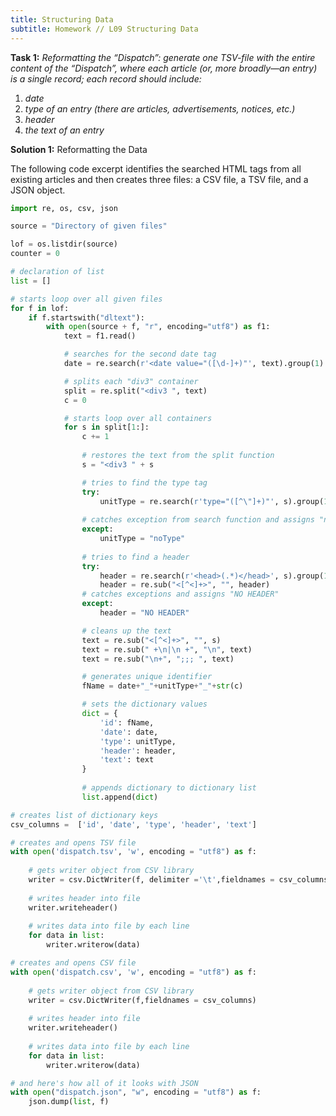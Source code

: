 ```yaml
---
title: Structuring Data
subtitle: Homework // L09 Structuring Data
---
```

<b>Task 1:</b> <i>Reformatting the “Dispatch”: generate one TSV-file with the entire content of the “Dispatch”, where each article (or, more broadly—an entry) is a single record; each record should include:</i>
<ol>
  <li><i>date</i></li>
  <li><i>type of an entry (there are articles, advertisements, notices, etc.)</i></li>
  <li><i>header</i></li>
  <li><i>the text of an entry</i></li>
</ol>

<b>Solution 1:</b> Reformatting the Data

The following code excerpt identifies the searched HTML tags from all existing articles and then creates three files: a CSV file, a TSV file, and a JSON object.

```python
import re, os, csv, json

source = "Directory of given files"

lof = os.listdir(source)
counter = 0 

# declaration of list
list = []

# starts loop over all given files
for f in lof:
    if f.startswith("dltext"):
        with open(source + f, "r", encoding="utf8") as f1:
            text = f1.read()

            # searches for the second date tag
            date = re.search(r'<date value="([\d-]+)"', text).group(1)

            # splits each "div3" container
            split = re.split("<div3 ", text)
            c = 0 

            # starts loop over all containers
            for s in split[1:]:
                c += 1
                
                # restores the text from the split function
                s = "<div3 " + s 

                # tries to find the type tag
                try:
                    unitType = re.search(r'type="([^\"]+)"', s).group(1)
                    
                # catches exception from search function and assigns "noType"
                except:
                    unitType = "noType"
                    
                # tries to find a header
                try:
                    header = re.search(r'<head>(.*)</head>', s).group(1)
                    header = re.sub("<[^<]+>", "", header)
                # catches exceptions and assigns "NO HEADER"
                except:
                    header = "NO HEADER"

                # cleans up the text
                text = re.sub("<[^<]+>", "", s)
                text = re.sub(" +\n|\n +", "\n", text)
                text = re.sub("\n+", ";;; ", text)

                # generates unique identifier
                fName = date+"_"+unitType+"_"+str(c)

                # sets the dictionary values
                dict = {
                    'id': fName,
                    'date': date,
                    'type': unitType,
                    'header': header,
                    'text': text
                }
                
                # appends dictionary to dictionary list
                list.append(dict)

# creates list of dictionary keys
csv_columns =  ['id', 'date', 'type', 'header', 'text']

# creates and opens TSV file
with open('dispatch.tsv', 'w', encoding = "utf8") as f:
    
    # gets writer object from CSV library
    writer = csv.DictWriter(f, delimiter ='\t',fieldnames = csv_columns)
    
    # writes header into file
    writer.writeheader()
    
    # writes data into file by each line
    for data in list:
        writer.writerow(data)

# creates and opens CSV file
with open('dispatch.csv', 'w', encoding = "utf8") as f:
    
    # gets writer object from CSV library
    writer = csv.DictWriter(f,fieldnames = csv_columns)
    
    # writes header into file
    writer.writeheader()
    
    # writes data into file by each line
    for data in list:
        writer.writerow(data)

# and here's how all of it looks with JSON
with open("dispatch.json", "w", encoding = "utf8") as f:
    json.dump(list, f)

```

